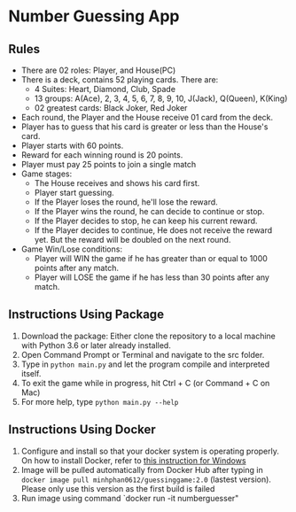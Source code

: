 # Number Guessing App

## Rules 
 - There are 02 roles: Player, and House(PC)
 - There is a deck, contains 52 playing cards. There are:
   + 4 Suites: Heart, Diamond, Club, Spade
   + 13 groups: A(Ace), 2, 3, 4, 5, 6, 7, 8, 9, 10, J(Jack), Q(Queen), K(King)
   + 02 greatest cards: Black Joker, Red Joker
 - Each round, the Player and the House receive 01 card from the deck.
 - Player has to guess that his card is greater or less than the House's card.
 - Player starts with 60 points.
 - Reward for each winning round is 20 points.
 - Player must pay 25 points to join a single match
 - Game stages:
    + The House receives and shows his card first.
    + Player start guessing.
    + If the Player loses the round, he'll lose the reward.
    + If the Player wins the round, he can decide to continue or stop.
    + If the Player decides to stop, he can keep his current reward.
    + If the Player decides to continue, He does not receive the reward yet. But the reward will be doubled on the next round.
 - Game Win/Lose conditions:
    + Player will WIN the game if he has greater than or equal to 1000 points after any match.
    + Player will LOSE the game if he has less than 30 points after any match.

## Instructions Using Package
1. Download the package: Either clone the repository to a local machine with Python 3.6 or later already installed. 
2. Open Command Prompt or Terminal and navigate to the src folder.
3. Type in `python main.py` and let the program compile and interpreted itself.
4. To exit the game while in progress, hit Ctrl + C (or Command + C on Mac)
5. For more help, type `python main.py --help`

## Instructions Using Docker
1. Configure and install so that your docker system is operating properly. On how to install Docker, refer to [this instruction for Windows](https://docs.microsoft.com/en-us/windows/wsl/)
2. Image will be pulled automatically from Docker Hub after typing in 
`docker image pull minhphan0612/guessinggame:2.0` (lastest version). Please only use this version as the first build is failed
3. Run image using command `docker run -it numberguesser"
